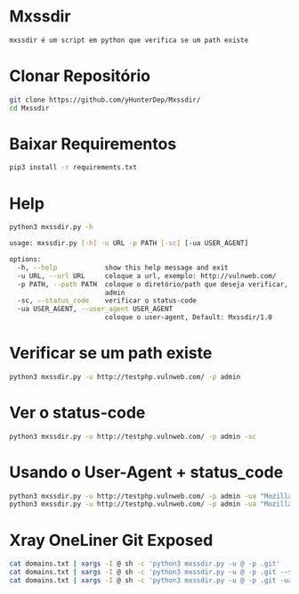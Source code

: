 # Mxssdir
```sh
mxssdir é um script em python que verifica se um path existe
```

# Clonar Repositório
```sh
git clone https://github.com/yHunterDep/Mxssdir/
cd Mxssdir
```

# Baixar Requirementos
```sh
pip3 install -r requirements.txt
```
# Help
```sh
python3 mxssdir.py -h

usage: mxssdir.py [-h] -u URL -p PATH [-sc] [-ua USER_AGENT]

options:
  -h, --help            show this help message and exit
  -u URL, --url URL     coloque a url, exemplo: http://vulnweb.com/
  -p PATH, --path PATH  coloque o diretório/path que deseja verificar, exemplo:
                        admin
  -sc, --status_code    verificar o status-code
  -ua USER_AGENT, --user_agent USER_AGENT
                        coloque o user-agent, Default: Mxssdir/1.0
```

# Verificar se um path existe
```sh
python3 mxssdir.py -u http://testphp.vulnweb.com/ -p admin
```

# Ver o status-code
```sh
python3 mxssdir.py -u http://testphp.vulnweb.com/ -p admin -sc
```

# Usando o User-Agent + status_code
```sh
python3 mxssdir.py -u http://testphp.vulnweb.com/ -p admin -ua "Mozilla/5.0 (Windows NT 10.0; Win64; x64) AppleWebKit/537.36 (KHTML, like Gecko) Chrome/121.0.0.0 Safari/537.36"
python3 mxssdir.py -u http://testphp.vulnweb.com/ -p admin -ua "Mozilla/5.0 (Windows NT 10.0; Win64; x64) AppleWebKit/537.36 (KHTML, like Gecko) Chrome/121.0.0.0 Safari/537.36" -sc
```

# Xray OneLiner Git Exposed
```sh
cat domains.txt | xargs -I @ sh -c 'python3 mxssdir.py -u @ -p .git'
cat domains.txt | xargs -I @ sh -c 'python3 mxssdir.py -u @ -p .git --status_code'
cat domains.txt | xargs -I @ sh -c 'python3 mxssdir.py -u @ -p .git -ua "Mozilla/5.0 (Windows NT 10.0; Win64; x64) AppleWebKit/537.36 (KHTML, like Gecko) Chrome/121.0.0.0 Safari/537.36"'
```
